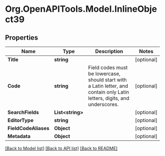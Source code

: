 
# Org.OpenAPITools.Model.InlineObject39

## Properties

Name | Type | Description | Notes
------------ | ------------- | ------------- | -------------
**Title** | **string** |  | [optional] 
**Code** | **string** | Field codes must be lowercase, should start with a Latin letter, and contain  only Latin letters, digits, and underscores. | [optional] 
**SearchFields** | **List&lt;string&gt;** |  | [optional] 
**EditorType** | **string** |  | [optional] 
**FieldCodeAliases** | **Object** |  | [optional] 
**Metadata** | **Object** |  | [optional] 

[[Back to Model list]](../README.md#documentation-for-models)
[[Back to API list]](../README.md#documentation-for-api-endpoints)
[[Back to README]](../README.md)

